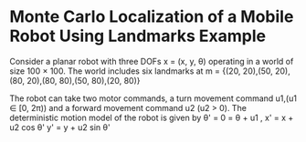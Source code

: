 # Monte Carlo Localization of a Mobile Robot Using Landmarks Example

Consider a planar robot with three DOFs x = (x, y, θ) operating in a world of size 100 × 100. 
The world includes six landmarks at
m = {(20, 20),(50, 20),(80, 20),(80, 80),(50, 80),(20, 80)}

The robot can take two motor commands, a turn movement command u1,(u1 ∈ [0, 2π)) and a forward
movement command u2 (u2 > 0). The deterministic motion model of the robot is given by
θ' = 0 = θ + u1 ,
x' = x + u2 cos θ'
y' = y + u2 sin θ'

